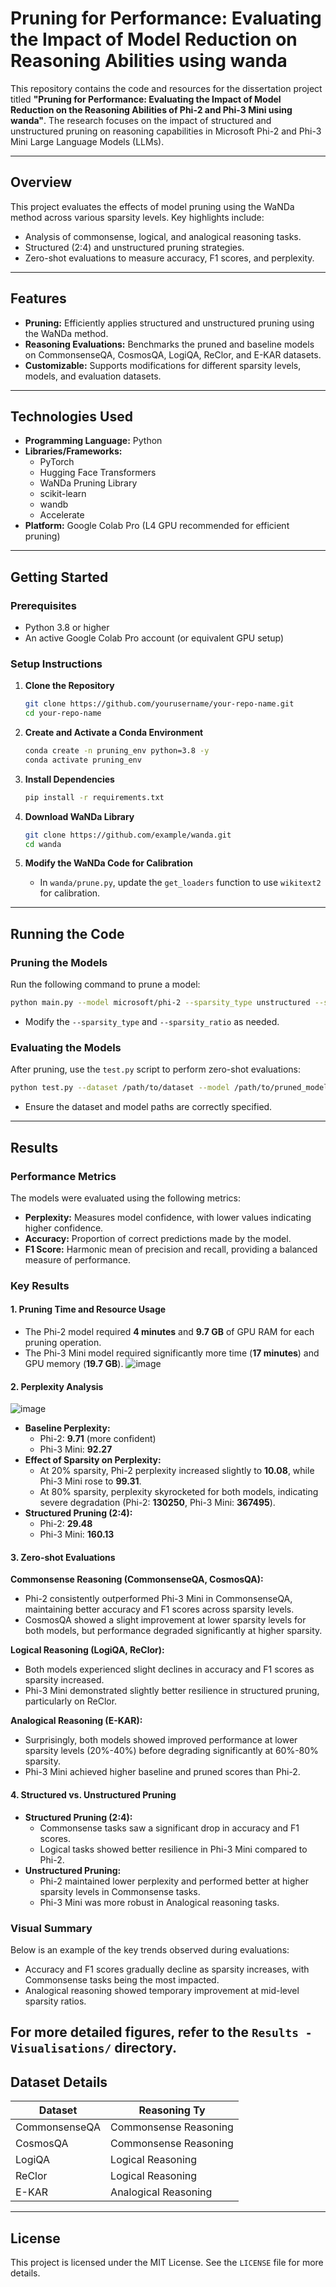 
# **Pruning for Performance: Evaluating the Impact of Model Reduction on Reasoning Abilities using wanda**

This repository contains the code and resources for the dissertation project titled **"Pruning for Performance: Evaluating the Impact of Model Reduction on the Reasoning Abilities of Phi-2 and Phi-3 Mini using wanda"**. The research focuses on the impact of structured and unstructured pruning on reasoning capabilities in Microsoft Phi-2 and Phi-3 Mini Large Language Models (LLMs).

---

## **Overview**

This project evaluates the effects of model pruning using the WaNDa method across various sparsity levels. Key highlights include:
- Analysis of commonsense, logical, and analogical reasoning tasks.
- Structured (2:4) and unstructured pruning strategies.
- Zero-shot evaluations to measure accuracy, F1 scores, and perplexity.

---

## **Features**

- **Pruning:** Efficiently applies structured and unstructured pruning using the WaNDa method.
- **Reasoning Evaluations:** Benchmarks the pruned and baseline models on CommonsenseQA, CosmosQA, LogiQA, ReClor, and E-KAR datasets.
- **Customizable:** Supports modifications for different sparsity levels, models, and evaluation datasets.

---

## **Technologies Used**

- **Programming Language:** Python
- **Libraries/Frameworks:**
  - PyTorch
  - Hugging Face Transformers
  - WaNDa Pruning Library
  - scikit-learn
  - wandb
  - Accelerate
- **Platform:** Google Colab Pro (L4 GPU recommended for efficient pruning)

---

## **Getting Started**

### **Prerequisites**
- Python 3.8 or higher
- An active Google Colab Pro account (or equivalent GPU setup)

### **Setup Instructions**

1. **Clone the Repository**
   ```bash
   git clone https://github.com/yourusername/your-repo-name.git
   cd your-repo-name
   ```

2. **Create and Activate a Conda Environment**
   ```bash
   conda create -n pruning_env python=3.8 -y
   conda activate pruning_env
   ```

3. **Install Dependencies**
   ```bash
   pip install -r requirements.txt
   ```

4. **Download WaNDa Library**
   ```bash
   git clone https://github.com/example/wanda.git
   cd wanda
   ```

5. **Modify the WaNDa Code for Calibration**
   - In `wanda/prune.py`, update the `get_loaders` function to use `wikitext2` for calibration.

---

## **Running the Code**

### **Pruning the Models**
Run the following command to prune a model:
```bash
python main.py --model microsoft/phi-2 --sparsity_type unstructured --sparsity_ratio 0.2 --prune_method wanda --save /path/to/results/ --save_model /path/to/pruned_model/
```
- Modify the `--sparsity_type` and `--sparsity_ratio` as needed.

### **Evaluating the Models**
After pruning, use the `test.py` script to perform zero-shot evaluations:
```bash
python test.py --dataset /path/to/dataset --model /path/to/pruned_model/
```
- Ensure the dataset and model paths are correctly specified.

---

## **Results**

### **Performance Metrics**
The models were evaluated using the following metrics:
- **Perplexity:** Measures model confidence, with lower values indicating higher confidence.
- **Accuracy:** Proportion of correct predictions made by the model.
- **F1 Score:** Harmonic mean of precision and recall, providing a balanced measure of performance.

### **Key Results**

#### **1. Pruning Time and Resource Usage**
- The Phi-2 model required **4 minutes** and **9.7 GB** of GPU RAM for each pruning operation.
- The Phi-3 Mini model required significantly more time (**17 minutes**) and GPU memory (**19.7 GB**).
  ![image](https://github.com/user-attachments/assets/c073f29a-7bbb-46b2-ac77-9eb1094a34b0)


#### **2. Perplexity Analysis**
![image](https://github.com/user-attachments/assets/ea02a16b-8642-4265-9eb9-95b796f19018)

- **Baseline Perplexity:** 
  - Phi-2: **9.71** (more confident)
  - Phi-3 Mini: **92.27**
- **Effect of Sparsity on Perplexity:**
  - At 20% sparsity, Phi-2 perplexity increased slightly to **10.08**, while Phi-3 Mini rose to **99.31**.
  - At 80% sparsity, perplexity skyrocketed for both models, indicating severe degradation (Phi-2: **130250**, Phi-3 Mini: **367495**).
- **Structured Pruning (2:4):**
  - Phi-2: **29.48**
  - Phi-3 Mini: **160.13**

#### **3. Zero-shot Evaluations**
**Commonsense Reasoning (CommonsenseQA, CosmosQA):**
- Phi-2 consistently outperformed Phi-3 Mini in CommonsenseQA, maintaining better accuracy and F1 scores across sparsity levels.
- CosmosQA showed a slight improvement at lower sparsity levels for both models, but performance degraded significantly at higher sparsity.

**Logical Reasoning (LogiQA, ReClor):**
- Both models experienced slight declines in accuracy and F1 scores as sparsity increased.
- Phi-3 Mini demonstrated slightly better resilience in structured pruning, particularly on ReClor.

**Analogical Reasoning (E-KAR):**
- Surprisingly, both models showed improved performance at lower sparsity levels (20%-40%) before degrading significantly at 60%-80% sparsity.
- Phi-3 Mini achieved higher baseline and pruned scores than Phi-2.

#### **4. Structured vs. Unstructured Pruning**
- **Structured Pruning (2:4):**
  - Commonsense tasks saw a significant drop in accuracy and F1 scores.
  - Logical tasks showed better resilience in Phi-3 Mini compared to Phi-2.
- **Unstructured Pruning:**
  - Phi-2 maintained lower perplexity and performed better at higher sparsity levels in Commonsense tasks.
  - Phi-3 Mini was more robust in Analogical reasoning tasks.

### **Visual Summary**
Below is an example of the key trends observed during evaluations:
- Accuracy and F1 scores gradually decline as sparsity increases, with Commonsense tasks being the most impacted.
- Analogical reasoning showed temporary improvement at mid-level sparsity ratios.

For more detailed figures, refer to the `Results - Visualisations/` directory.
---

## **Dataset Details**

| Dataset       | Reasoning Ty          |
|---------------|-----------------------|
| CommonsenseQA | Commonsense Reasoning |
| CosmosQA      | Commonsense Reasoning |
| LogiQA        | Logical Reasoning     |
| ReClor        | Logical Reasoning     |
| E-KAR         | Analogical Reasoning  |

---

## **License**

This project is licensed under the MIT License. See the `LICENSE` file for more details.
